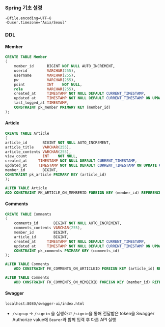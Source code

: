 ### Spring 기초 설정
    -Dfile.encoding=UTF-8
    -Duser.timezone="Asia/Seoul"

### DDL

#### Member

```sql
CREATE TABLE Member
(
    member_id      BIGINT NOT NULL AUTO_INCREMENT,
    userid         VARCHAR(255),
    username       VARCHAR(255),
    pw             VARCHAR(255),
    point          INT    NOT NULL,
    role           VARCHAR(255),
    created_at     TIMESTAMP NOT NULL DEFAULT CURRENT_TIMESTAMP,
    updated_at     TIMESTAMP NOT NULL DEFAULT CURRENT_TIMESTAMP ON UPDATE CURRENT_TIMESTAMP,
    last_logged_at TIMESTAMP,
    CONSTRAINT pk_member PRIMARY KEY (member_id)
);
```

#### Article
```sql
CREATE TABLE Article
(
article_id       BIGINT NOT NULL AUTO_INCREMENT,
article_title    VARCHAR(255),
article_contents VARCHAR(255),
view_count       INT    NOT NULL,
created_at     TIMESTAMP NOT NULL DEFAULT CURRENT_TIMESTAMP,
updated_at     TIMESTAMP NOT NULL DEFAULT CURRENT_TIMESTAMP ON UPDATE CURRENT_TIMESTAMP,
member_id        BIGINT,
CONSTRAINT pk_article PRIMARY KEY (article_id)
);

ALTER TABLE Article
ADD CONSTRAINT FK_ARTICLE_ON_MEMBERID FOREIGN KEY (member_id) REFERENCES Member (member_id);
```

#### Comments
```sql
CREATE TABLE Comments
(
    comments_id       BIGINT NOT NULL AUTO_INCREMENT,
    comments_contents VARCHAR(255),
    member_id         BIGINT,
    article_id        BIGINT,
    created_at     TIMESTAMP NOT NULL DEFAULT CURRENT_TIMESTAMP,
    updated_at     TIMESTAMP NOT NULL DEFAULT CURRENT_TIMESTAMP ON UPDATE CURRENT_TIMESTAMP,
    CONSTRAINT pk_comments PRIMARY KEY (comments_id)
);

ALTER TABLE Comments
    ADD CONSTRAINT FK_COMMENTS_ON_ARTICLEID FOREIGN KEY (article_id) REFERENCES Article (article_id);

ALTER TABLE Comments
    ADD CONSTRAINT FK_COMMENTS_ON_MEMBERID FOREIGN KEY (member_id) REFERENCES Member (member_id);
```

#### Swagger

`localhost:8080/swagger-ui/index.html`

- `/signup` -> `/signin` 을 실행하고 `/signin`을 통해 전달받은 token을 Swagger Authorize value에 `Bearer`와 함께 입력 후 다른 API 실행